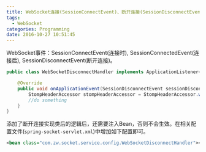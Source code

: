 ```yaml
---
title: WebSocket连接(SessionConnectEvent)、断开连接(SessionDisconnectEvent)事件
tags:
  - WebSocket
categories: Programming
date: 2016-10-27 10:51:45
---
```



WebSocket事件：SessionConnectEvent(连接时), SessionConnectedEvent(连接后), SessionDisconnectEvent(断开连接)。

```Java
public class WebSocketDisconnectHandler implements ApplicationListener<SessionDisconnectEvent> {

    @Override
    public void onApplicationEvent(SessionDisconnectEvent sessionDisconnectEvent) {
        StompHeaderAccessor stompHeaderAccessor = StompHeaderAccessor.wrap(sessionDisconnectEvent.getMessage());
        //do something
    }
}
```

添加了断开连接实现类后的逻辑后，还需要注入Bean，否则不会生效。在相关配置文件(<code>spring-socket-servlet.xml</code>)中增加如下配置即可。

```XML
<bean class="com.zw.socket.service.config.WebSocketDisconnectHandler"></bean>
```
